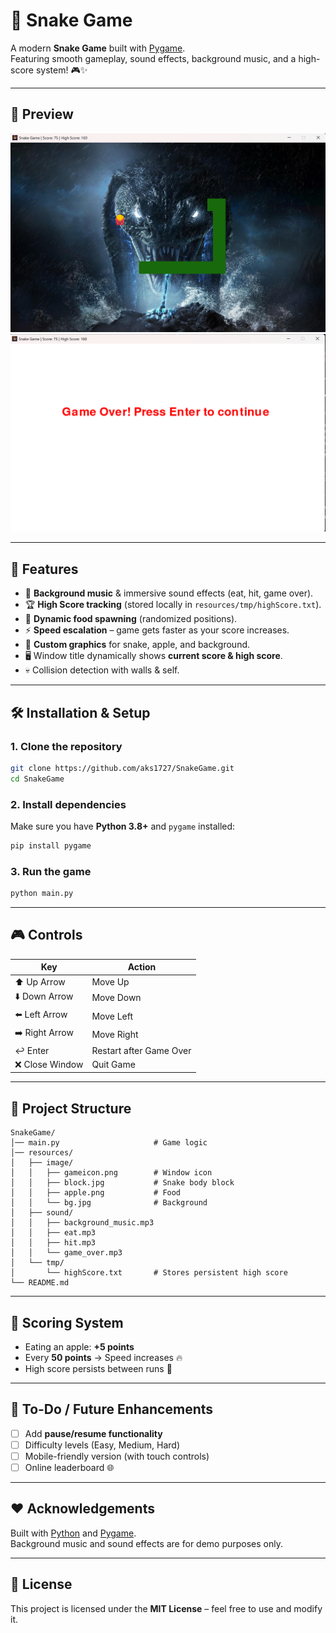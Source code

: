 # 🐍 Snake Game

A modern **Snake Game** built with [Pygame](https://www.pygame.org/).  
Featuring smooth gameplay, sound effects, background music, and a high-score system! 🎮✨  

---

## 🎥 Preview
![Gameplay Screenshot](resources/screenshots/gameplay.png)
![Gameover Screenshot](resources/screenshots/gameovershot.png)

---

## 🚀 Features
- 🎵 **Background music** & immersive sound effects (eat, hit, game over).  
- 🏆 **High Score tracking** (stored locally in `resources/tmp/highScore.txt`).  
- 🍎 **Dynamic food spawning** (randomized positions).  
- ⚡ **Speed escalation** – game gets faster as your score increases.  
- 🎨 **Custom graphics** for snake, apple, and background.  
- 🖥️ Window title dynamically shows **current score & high score**.  
- 💀 Collision detection with walls & self.  

---

## 🛠️ Installation & Setup

### 1. Clone the repository
```bash
git clone https://github.com/aks1727/SnakeGame.git
cd SnakeGame
```

### 2. Install dependencies
Make sure you have **Python 3.8+** and `pygame` installed:
```bash
pip install pygame
```

### 3. Run the game
```bash
python main.py
```

---

## 🎮 Controls
| Key | Action |
|-----|---------|
| ⬆️ Up Arrow | Move Up |
| ⬇️ Down Arrow | Move Down |
| ⬅️ Left Arrow | Move Left |
| ➡️ Right Arrow | Move Right |
| ↩️ Enter | Restart after Game Over |
| ❌ Close Window | Quit Game |

---

## 📂 Project Structure
```
SnakeGame/
│── main.py                     # Game logic
│── resources/
│   ├── image/
│   │   ├── gameicon.png        # Window icon
│   │   ├── block.jpg           # Snake body block
│   │   ├── apple.png           # Food
│   │   └── bg.jpg              # Background
│   ├── sound/
│   │   ├── background_music.mp3
│   │   ├── eat.mp3
│   │   ├── hit.mp3
│   │   └── game_over.mp3
│   └── tmp/
│       └── highScore.txt       # Stores persistent high score
└── README.md
```

---

## 🏅 Scoring System
- Eating an apple: **+5 points**  
- Every **50 points** → Speed increases 🔥  
- High score persists between runs 🎯  

---

## 📌 To-Do / Future Enhancements
- [ ] Add **pause/resume functionality**  
- [ ] Difficulty levels (Easy, Medium, Hard)  
- [ ] Mobile-friendly version (with touch controls)  
- [ ] Online leaderboard 🌐  

---

## ❤️ Acknowledgements
Built with [Python](https://www.python.org/) and [Pygame](https://www.pygame.org/).  
Background music and sound effects are for demo purposes only.  

---

## 📜 License
This project is licensed under the **MIT License** – feel free to use and modify it.
